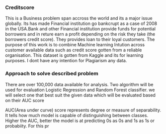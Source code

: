 ### Creditscore 

This is a Business problem span accross the world and its a major issue globally. Its has made Financial institution go bankcrupt as a case of 2008 in the USA.Bank and other Financial institution provide funds for potential borrowers and in reture earn a profit depending on the risk they take (the borrowers credit score). They provides loan to their loyal customers. The purpose of this work is to combine Machine learning Intution across customer available data such as credit score gotten from a reliable organisation. This dataset is gotten from Kaggle and its for learning purposes. I dont have any intention for Plagiarism any data.

### Approach to solve described problem

There are over 100,000 data available for analysis. Two algorithm will be used for evaluation Logistic Regression and Random Forest classifier. we will select one that best suit the given data which will be evaluated based on their AUC score

AUC(Area under curve) score represents degree or measure of separability. It tells how much model is capable of distinguishing between classes. Higher the AUC, better the model is at predicting 0s as 0s and 1s as 1s or probabiity. For this pr
